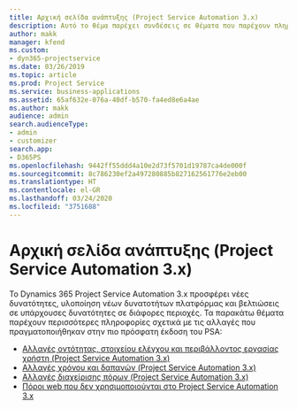 ```yaml
---
title: Αρχική σελίδα ανάπτυξης (Project Service Automation 3.x)
description: Αυτό το θέμα παρέχει συνδέσεις σε θέματα που παρέχουν πληροφορίες ανάπτυξης για το Dynamics 365 Project Service Automation έκδοση (PSA) 3.x.
author: makk
manager: kfend
ms.custom:
- dyn365-projectservice
ms.date: 03/26/2019
ms.topic: article
ms.prod: Project Service
ms.service: business-applications
ms.assetid: 65af632e-076a-40df-b570-fa4ed8e6a4ae
ms.author: makk
audience: admin
search.audienceType:
- admin
- customizer
search.app:
- D365PS
ms.openlocfilehash: 9442ff55ddd4a10e2d73f5701d19787ca4de000f
ms.sourcegitcommit: 8c786230ef2a497280885b827162561776e2eb00
ms.translationtype: HT
ms.contentlocale: el-GR
ms.lasthandoff: 03/24/2020
ms.locfileid: "3751688"
---
```

# <a name="development-home-page-project-service-automation-3x"></a>Αρχική σελίδα ανάπτυξης (Project Service Automation 3.x)

Το Dynamics 365 Project Service Automation 3.x προσφέρει νέες δυνατότητες, υλοποίηση νέων δυνατοτήτων πλατφόρμας και βελτιώσεις σε υπάρχουσες δυνατότητες σε διάφορες περιοχές. Τα παρακάτω θέματα παρέχουν περισσότερες πληροφορίες σχετικά με τις αλλαγές που πραγματοποιήθηκαν στην πιο πρόσφατη έκδοση του PSA:

- [Αλλαγές οντότητας, στοιχείου ελέγχου και περιβάλλοντος εργασίας χρήστη (Project Service Automation 3.x)](../developer-guides/entity-changes-v3.x.md)
- [Αλλαγές χρόνου και δαπανών (Project Service Automation 3.x)](../developer-guides/time-expense-changes-v3.x.md)
- [Αλλαγές διαχείρισης πόρων (Project Service Automation 3.x)](../developer-guides/resource-management-changes-v3.x.md)
- [Πόροι web που δεν χρησιμοποιούνται στο Project Service Automation 3.x](../developer-guides/web-resources-deprecated-v3.x.md)
